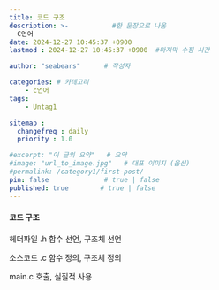 ```yaml
---
title: 코드 구조
description: >-           #한 문장으로 나옴
  C언어
date: 2024-12-27 10:45:37 +0900
lastmod : 2024-12-27 10:45:37 +0900  #마지막 수정 시간

author: "seabears"      # 작성자

categories: # 카테고리
    - c언어
tags: 
    - Untag1

sitemap :
  changefreq : daily
  priority : 1.0

#excerpt: "이 글의 요약"   # 요약
#image: "url_to_image.jpg"   # 대표 이미지 (옵션)
#permalink: /category1/first-post/
pin: false              # true | false
published: true        # true | false
---
```


#### 코드 구조


헤더파일 .h
함수 선언, 구조체 선언

소스코드 .c
함수 정의, 구조체 정의

main.c
호출, 실질적 사용

